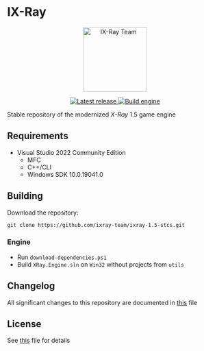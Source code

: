 # IX-Ray

<div align="center">
  <p>
    <a href="https://github.com/ixray-team">
      <img src="https://github.com/ixray-team/ixray-docs/blob/default/logo.png" alt="IX-Ray Team" width="150" height="150" />
    </a>
  </p>

  <p>
    <a href="https://github.com/ixray-team/ixray-1.5-stcs/releases/tag/r0.4">
      <img src="https://img.shields.io/github/v/release/ixray-team/ixray-1.5-stcs?include_prereleases&label=Release" alt="Latest release" />
    </a>
    <a  href="https://github.com/ixray-team/ixray-1.5-stcs/actions/workflows/build-engine.yml">
      <img src="https://github.com/ixray-team/ixray-1.5-stcs/actions/workflows/build-engine.yml/badge.svg" alt="Build engine" />
    </a>
  </p>
</div>

Stable repository of the modernized _X-Ray_ 1.5 game engine

## Requirements

- Visual Studio 2022 Community Edition
  - MFC
  - C++/CLI
  - Windows SDK 10.0.19041.0

## Building

Download the repository:

```console
git clone https://github.com/ixray-team/ixray-1.5-stcs.git
```

### Engine

- Run `download-dependencies.ps1`
- Build `XRay.Engine.sln` on `Win32` without projects from `utils`

## Changelog

All significant changes to this repository are documented in [this](CHANGELOG.md) file

## License

See [this](LICENSE.md) file for details
